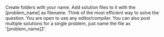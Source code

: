 Create folders with your name.
Add solution files to it with the [problem_name] as filename.
Think of the most efficient way to solve the question.
You are open to use any editor/compiler.
You can also post multiple solutions for a single problem, just name the file as '[problem_name]2'.
